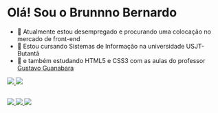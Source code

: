 # Olá! Sou o Brunnno Bernardo

- 🔭 Atualmente estou desempregado e procurando uma colocação no mercado de front-end
- 🌱 Estou cursando Sistemas de Informação na universidade USJT-Butantã
- 🌱 e também estudando HTML5 e CSS3 com as aulas do professor <a href="https://github.com/gustavoguanabara" target="_blnak">Gustavo Guanabara </a>

<div>
  <a href="httpsem"github.com/brunnobernardo">
    <img height"180em" src="https://github-readme-stats.vercel.app/api?username=brunnobernardo&theme=gotham&show_icons=true&include_all_cinnits_private=true"/>
     <img height"180em" src="https://github-readme-stats.vercel.app/api/top-langs/?username=brunnobernardo&layout=compact&langs_conut=16&theme=gotham"/>
</div>
                                                                                                   
##
                                                                                                   
 <div>
                                                                                                                                                      
 <a href="https://www.linkedin.com/in/brunno-bernardo-b0a502204/" target="_blank"><img src="https://img.shields.io/badge/LinkedIn-0077B5?style=for-the-badge&logo=linkedin&logoColor=white" target="_blank"> </a>
   <a href="malito:brunnobernardo00@gmail.com" target="_blank"><img src="https://img.shields.io/badge/Gmail-D14836?style=for-the-badge&logo=gmail&logoColor=white" target="_blank"> </a>
    <a href="https://api.whatsapp.com/send/?phone=5511955520403&text&app_absent=0" target="_blank"><img src="https://img.shields.io/badge/WhatsApp-25D366?style=for-the-badge&logo=whatsapp&logoColor=white" target="_blank"> </a>
    
 </div>
